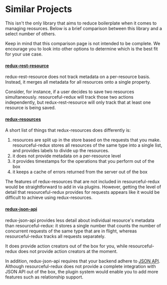 # Similar Projects

This isn't the only library that aims to reduce boilerplate when it comes to
managing reosurces. Below is a brief comparison between this library and a
select number of others.

Keep in mind that this comparison page is not intended to be complete.
We encourage you to look into other options to determine which is the
best fit for your use case.

#### [redux-rest-resource](https://github.com/mgcrea/redux-rest-resource)

redux-rest-resource does not track metadata on a per-resource basis.
Instead, it merges all metadata for all resources onto a
single property.

Consider, for instance, if a user decides to save two resources simultaneously.
resourceful-redux will track those two actions independently, but
redux-rest-resource will only track that at least one resource is being saved.

#### [redux-resources](https://github.com/travisbloom/redux-resources)

A short list of things that redux-resources does differently is:

1. resources are split up in the store based on the requests that you make.
  resourceful-redux stores all resources of the same type into a single list,
  and provides labels to divide up the resources.
1. it does not provide metadata on a per-resource level
1. it provides timestamps for the operations that you perform out of the box
1. it keeps a cache of errors returned from the server out of the box

The features of redux-resources that are not included in resourceful-redux
would be straightforward to add in via plugins. However, getting the level
of detail that resourceful-redux provides for requests appears like it would be
difficult to achieve using redux-resources.

#### [redux-json-api](https://github.com/dixieio/redux-json-api)

redux-json-api provides less detail about individual resource's metadata than
resourceful-redux: it stores a single number that counts the number of
concurrent requests of the same type that are in flight, whereas
resourceful-redux tracks all requests separately.

It does provide action creators out of the box for you, while
resourceful-redux does not provide action creators at the moment.

In addition, redux-json-api requires that your backend adhere to
[JSON API](http://jsonapi.org/). Although resourceful-redux does not provide a
complete integration with JSON API out of the box, the plugin system would
enable you to add more features such as relationship support.
